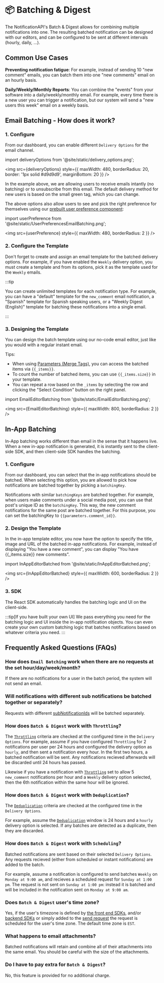# 📦 Batching & Digest

The NotificationAPI's Batch & Digest allows for combining multiple notifications into one. The resulting batched notification can be designed with our editors, and can be configured to be sent at different intervals (hourly, daily, ...).

## Common Use Cases

**Preventing notification fatigue**: For example, instead of sending 10 "new comment" emails, you can batch them into one "new comments" email on an hourly basis.

**Daily/Weekly/Monthly Reports**: You can combine the "events" from your software into a daily/weekly/monthly email. For example, every time there is a new user you can trigger a notification, but our system will send a "new users this week" email on a weekly basis.

## Email Batching - How does it work?

### 1. Configure

From our dashboard, you can enable different `Delivery Options` for the email channel.

import deliveryOptions from '@site/static/delivery_options.png';

<img
src={deliveryOptions}
style={{
    maxWidth: 480,
    borderRadius: 20,
    border: '1px solid #d9d9d9',
    marginBottom: 20
  }}
/>

In the example above, we are allowing users to receive emails intantly (no batching) or to unsubscribe from this email. The default delivery method for new users is based on the small green tag, which you can change.

The above options also allow users to see and pick the right preference for themselves using our [prebuilt user preference component](../components/user-preferences.md):

import userPreference from '@site/static/UserPreferencesEmailBatching.png';

<img
src={userPreference}
style={{
    maxWidth: 480,
    borderRadius: 2
  }}
/>

### 2. Configure the Template

Don't forget to create and assign an email template for the batched delivery options. For example, if you have enabled the `Weekly` delivery option, you must create a template and from its options, pick it as the template used for the `Weekly` emails.

:::tip

You can create unlimited templates for each notification type. For example, you can have a "default" template for the `new_comment` email notification, a "Spanish" template for Spanish speaking users, or a "Weekly Digest (English)" template for batching these notifications into a single email.

:::

### 3. Designing the Template

You can design the batch template using our no-code email editor, just like you would with a regular instant email.

Tips:

- When using [Parameters (Merge Tags)](./mergetags), you can access the batched items via `{{_items}}`.
- To count the number of batched items, you can use `{{_items.size}}` in your template.
- You can repeat a row based on the `_items` by selecting the row and clicking the "Select Condition" button on the right panel.

import EmailEditorBatching from '@site/static/EmailEditorBatching.png';

<img
src={EmailEditorBatching}
style={{
    maxWidth: 800,
    borderRadius: 2
  }}
/>

## In-App Batching

In-App batching works different than email in the sense that it happens live. When a new in-app notification is generated, it is instantly sent to the client-side SDK, and then client-side SDK handles the batching.

### 1. Configure

From our dashboard, you can select that the in-app notifications should be batched. When selecting this option, you are allowed to pick how notifications are batched together by picking a `batchingKey`.

Notifications with similar `batchingKeys` are batched together. For example, when users make comments under a social media post, you can use that post's unique ID as the `batchingKey`. This way, the new comment notifications for the same post are batched together. For this purpose, you can set the batchingKey to `{{parameters.comment_id}}`.

### 2. Design the Template

In the in-app template editor, you now have the option to specify the title, image and URL of the batched in-app notifications. For example, instead of displaying "You have a new comment", you can display "You have \{\{\_items.size\}\} new comments".

import InAppEditorBatched from '@site/static/InAppEditorBatched.png';

<img
src={InAppEditorBatched}
style={{
    maxWidth: 600,
    borderRadius: 2
  }}
/>

### 3. SDK

The React SDK automatically handles the batching logic and UI on the client-side.

:::tip[If you have built your own UI]
We pass everything you need for the batching logic and UI inside the in-app notification objects. You can even create your own custom batching logic that batches notifications based on whatever criteria you need.
:::

## Frequently Asked Questions (FAQs)

### How does `Email Batching` work when there are no requests at the set hour/day/week/month?

If there are no notifications for a user in the batch period, the system will not send an email.

### Will notifications with different sub notifications be batched together or separately?

Requests with different [subNotificationIds](./scheduling.md) will be batched separately.

### How does `Batch & Digest` work with `Throttling`?

The [`Throttling`](./throttling.md) criteria are checked at the configured time in the `Delivery Options`. For example, assume if you have configured `Throttling` for 2 notifications per user per 24 hours and configured the delivery option as `hourly`, and then sent a notification every hour. In the first two hours, a batched notification will be sent. Any notifications recieved afterwards will be discarded until 24 hours has passed.

Likewise if you have a notification with [`Throttling`](./throttling.md) set to allow 5 `new_comment` notifications per hour and a `Weekly` delivery option selected, then the 6th notification within the same hour will be ignored.

### How does `Batch & Digest` work with `Deduplication`?

The [`Deduplication`](./deduplication.md) criteria are checked at the configured time in the `Delivery Options`.

For example, assume the [`Deduplication`](./deduplication.md) window is 24 hours and a `hourly` delivery option is selected. If any batches are detected as a duplicate, then they are discarded.

### How does `Batch & Digest` work with `Scheduling`?

Batched notifications are sent based on their selected `Delivery Options`. Any requests recieved (either from scheduled or instant notifications) are added to the batch.

For example, assume a notification is configured to send batches `Weekly` on `Monday at 9:00 am`, and recieves a scheduled request for `Sunday at 1:00 pm`. The request is not sent on `Sunday at 1:00 pm`: instead it is batched and will be included in the notification sent on `Monday at 9:00 am`.

### Does `Batch & Digest` user's time zone?

Yes, if the user's timezone is defined by [the front end SDKs](../reference/js-client#identify), and/or [backend SDKs](../reference/server#identifyuser) or simply added to the [send request](../reference/server#send) the request is scheduled for the user's time zone. The default time zone is `EST`.

### What happens to email attachments?

Batched notifications will retain and combine all of their attachments into the same email. You should be careful with the size of the attachments.

### Do I have to pay extra for `Batch & Digest`?

No, this feature is provided for no additional charge.
